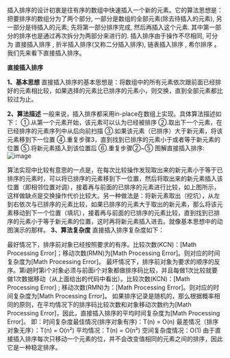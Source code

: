 插入排序的设计初衷是往有序的数组中快速插入一个新的元素。它的算法思想是：把要排序的数组分为了两个部分, 一部分是数组的全部元素(除去待插入的元素), 另一部分是待插入的元素; 先将第一部分排序完成, 然后再插入这个元素. 其中第一部分的排序也是通过再次拆分为两部分来进行的.
插入排序由于操作不尽相同, 可分为 直接插入排序 , 折半插入排序(又称二分插入排序), 链表插入排序 , 希尔排序 。我们先来看下直接插入排序。

**直接插入排序**

**1、基本思想**
直接插入排序的基本思想是：将数组中的所有元素依次跟前面已经排好的元素相比较，如果选择的元素比已排序的元素小，则交换，直到全部元素都比较过为止。

**2、算法描述**
一般来说，插入排序都采用in-place在数组上实现。具体算法描述如下：
①.从第一个元素开始，该元素可以认为已经被排序
②.取出下一个元素，在已经排序的元素序列中从后向前扫描
③.如果该元素（已排序）大于新元素，将该元素移到下一位置
④.重复步骤3，直到找到已排序的元素小于或者等于新元素的位置
⑤.将新元素插入到该位置后
⑥.重复步骤②~⑤
图解直接插入排序:
![image](https://tva1.sinaimg.cn/large/007S8ZIlgy1gh92ofc2zfg30mj0e113f.gif)

算法实现中比较有意思的一点是，在每次比较操作发现取出来的新元素小于等于已排序的元素时，可以将已排序的元素移到下一位置，然后将取出来的新元素插入该位置（即相邻位置对调），接着再与前面的已排序的元素进行比较，如上图所示，这样做缺点是交换操作代价比较大。另一种做法是：将新元素取出（挖坑），从左到右依次与已排序的元素比较，如果已排序的元素大于取出的新元素，那么将该元素移动到下一个位置（填坑），接着再与前面的已排序的元素比较，直到找到已排序的元素小于等于新元素的位置，这时再将新元素插入进去。就像基本思想中的动图演示的那样。
**3、算法复杂度**
直接插入排序复杂度如下：

最好情况下，排序前对象已经按照要求的有序。比较次数(KCN)：[Math Processing Error]；移动次数(RMN)为[Math Processing Error]。则对应的时间复杂度为[Math Processing Error]。
最坏情况下，排序前对象为要求的顺序的反序。第i趟时第i个对象必须与前面i个对象都做排序码比较，并且每做1次比较就要做1次数据移动（从上面给出的代码中看出）。比较次数(KCN)：[Math Processing Error] ; 移动次数(RMN)为：[Math Processing Error]。则对应的时间复杂度为[Math Processing Error]。
如果排序记录是随机的，那么根据概率相同的原则，在平均情况下的排序码比较次数和对象移动次数约为[Math Processing Error]，因此，直接插入排序的平均时间复杂度为[Math Processing Error]。
即：时间复杂度最佳情况(排序对象有序)：T(n) = O(n)  最差情况（排序对象无序）：T(n) = O(n²)  平均情况：T(n) = O(n²)
空间复杂度情况：O(1) 由于直接插入排序每次只移动一个元素的位，并不会改变值相同的元素之间的排序，因此它是一种稳定排序。